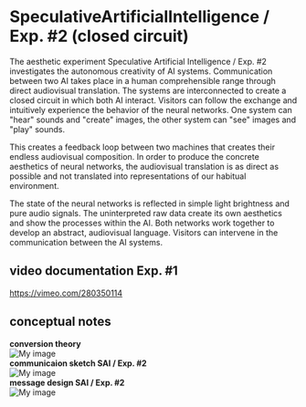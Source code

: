 # SpeculativeArtificialIntelligence / Exp. #2 (closed circuit)

The aesthetic experiment Speculative Artificial Intelligence / Exp. #2 investigates the autonomous creativity of AI systems. Communication between two AI takes place in a human comprehensible range through direct audiovisual translation. The systems are interconnected to create a closed circuit in which both AI interact. Visitors can follow the exchange and intuitively experience the behavior of the neural networks. One system can "hear" sounds and "create" images, the other system can "see" images and "play" sounds.

This creates a feedback loop between two machines that creates their endless audiovisual composition. In order to produce the concrete aesthetics of neural networks, the audiovisual translation is as direct as possible and not translated into representations of our habitual environment.

The state of the neural networks is reflected in simple light brightness and pure audio signals. The uninterpreted raw data create its own aesthetics and show the processes within the AI. Both networks work together to develop an abstract, audiovisual language. Visitors can intervene in the communication between the AI systems.

## video documentation Exp. #1
https://vimeo.com/280350114

## conceptual notes
<b>conversion theory</b><br>
![My image](https://github.com/birkschmithuesen/SpeculativeArtificialIntelligence/blob/master/concept/00_conversation_theory.png)<br>
<b>communicaion sketch SAI / Exp. #2</b><br>
![My image](https://github.com/birkschmithuesen/SpeculativeArtificialIntelligence/blob/master/concept/01_schematics_communication.png)<br>
<b>message design SAI / Exp. #2</b><br>
![My image](https://github.com/birkschmithuesen/SpeculativeArtificialIntelligence/blob/master/concept/02_message_design.png)
